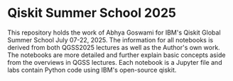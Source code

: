 # Qiskit Summer School 2025

This repository holds the work of Abhya Goswami for IBM's Qiskit Global Summer School July 07-22, 2025.
The information for all notebooks is derived from both QGSS2025 lectures as well as the Author's own work. The notebooks are more detailed and further explain basic concepts aside from the overviews in QGSS lectures. Each notebook is a Jupyter file and labs contain Python code using IBM's open-source qiskit.
